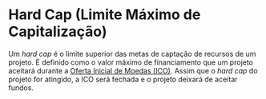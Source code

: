 # Hard Cap (Limite Máximo de Capitalização)  

Um _hard cap_ é o limite superior das metas de captação de recursos de um projeto. É definido como o valor máximo de financiamento que um projeto aceitará durante a [Oferta Inicial de Moedas (ICO)](ICO.md). Assim que o _hard cap_ do projeto for atingido, a ICO será fechada e o projeto deixará de aceitar fundos.